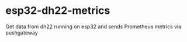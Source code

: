 # esp32-dh22-metrics
Get data from dh22 running on esp32 and sends Prometheus metrics via pushgateway
